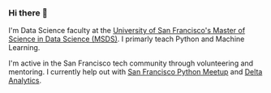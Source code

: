 ### Hi there 👋

I'm Data Science faculty at the [University of San Francisco's Master of Science in Data Science (MSDS)](https://www.usfca.edu/arts-sciences/graduate-programs/data-science). I primarly teach Python and Machine Learning.

I'm active in the San Francisco tech community through volunteering and mentoring. I currently help out with [San Francisco Python Meetup](https://www.meetup.com/sfpython/) and [Delta Analytics](http://www.deltanalytics.org/).
